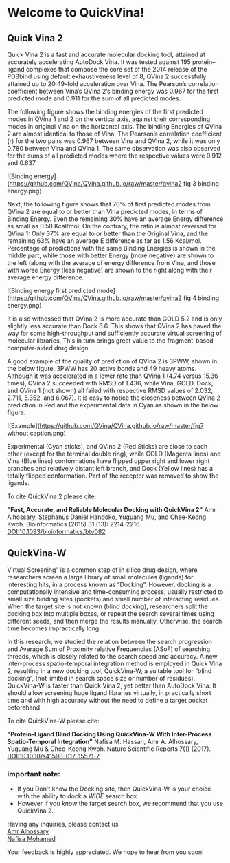 
<h1>Welcome to QuickVina!</h1>

Quick Vina 2
-------------
Quick Vina 2 is a fast and accurate molecular docking tool, attained at accurately accelerating AutoDock Vina. It was tested against 195 protein–ligand complexes that compose the core set of the 2014 release of the PDBbind using default exhaustiveness level of 8, QVina 2 successfully attained up to 20.49-fold acceleration over Vina. The Pearson’s correlation coefficient between Vina’s QVina 2’s binding energy was 0.967 for the first predicted mode and 0.911 for the sum of all predicted modes.

The following figure shows the binding energies of the first predicted modes in QVina 1 and 2 on the vertical axis, against their corresponding modes in original Vina on the horizontal axis. The binding Energies of QVina 2 are almost identical to those of Vina. The Pearson’s correlation coefficient (r) for the two pairs was 0.967 between Vina and QVina 2, while it was only 0.780 between Vina and QVina 1. The same observation was also observed for the sums of all predicted modes where the respective values were 0.912 and 0.637

![Binding energy](https://github.com/QVina/QVina.github.io/raw/master/qvina2 fig 3 binding energy.png)

Next, the following figure shows that 70% of first predicted modes from QVina 2 are equal to or better than Vina predicted modes, in terms of Binding Energy. Even the remaining 30% have an average Energy difference as small as 0.58 Kcal/mol. On the contrary, the ratio is almost reversed for QVina 1: Only 37% are equal to or better than the Original Vina, and the remaining 63% have an average E difference as far as 1.56 Kcal/mol. Percentage of predictions with the same Binding Energies is shown in the middle part, while those with better Energy (more negative) are shown to the left (along with the average of energy difference from Vina, and those with worse Energy (less negative) are shown to the right along with their average energy difference.

![Binding energy first predicted mode](https://github.com/QVina/QVina.github.io/raw/master/qvina2 fig 4 binding energy.png)




It is also witnessed that QVina 2 is more accurate than GOLD 5.2 and is only slightly less accurate than Dock 6.6. This shows that QVina 2 has paved the way for some high-throughput and sufficiently accurate virtual screening of molecular libraries. This in turn brings great value to the fragment-based computer-aided drug design.

A good example of the quality of prediction of QVina 2 is 3PWW, shown in the below figure. 3PWW has 20 active bonds and 49 heavy atoms. Although it was accelerated in a lower rate than QVina 1 (4.74 versus 15.36 times), QVina 2 succeeded with RMSD of 1.436, while Vina, GOLD, Dock, and QVina 1 (not shown) all failed with respective RMSD values of 2.032, 2.711, 5.352, and 6.067). It is easy to notice the closeness between QVina 2 prediction in Red and the experimental data in Cyan as shown in the below figure.

![Example](https://github.com/QVina/QVina.github.io/raw/master/fig7 without caption.png)

Experimental (Cyan sticks), and QVina 2 (Red Sticks) are close to each other (except for the terminal double ring), while GOLD (Magenta lines) and Vina (Blue lines) conformations have flipped upper right and lower right branches and relatively distant left branch, and Dock (Yellow lines) has a totally flipped conformation. Part of the receptor was removed to show the ligands.


To cite QuickVina 2 please cite:

__"Fast, Accurate, and Reliable Molecular Docking with QuickVina 2"__
Amr Alhossary, Stephanus Daniel Handoko, Yuguang Mu, and Chee-Keong Kwoh. Bioinformatics (2015) 31 (13): 2214-2216. [DOI:10.1093/bioinformatics/btv082](https://doi.org/10.1093/bioinformatics/btv082)



QuickVina-W
--------------

Virtual Screening” is a common step of in silico drug design, where researchers screen a large library of small molecules (ligands) for interesting hits, in a process known as “Docking”. However, docking is a computationally intensive and time-consuming process, usually restricted to small size binding sites (pockets) and small number of interacting residues. When the target site is not known (blind docking), researchers split the docking box into multiple boxes, or repeat the search several times using different seeds, and then merge the results manually. Otherwise, the search time becomes impractically long. 

In this research, we studied the relation between the search progression and Average Sum of Proximity relative Frequencies (ASoF) of searching threads, which is closely related to the search speed and accuracy. A new inter-process spatio-temporal integration method is employed in Quick Vina 2, resulting in a new docking tool, QuickVina-W, a suitable tool for “blind docking”, (not limited in search space size or number of residues). QuickVina-W is faster than Quick Vina 2, yet better than AutoDock Vina. It should allow screening huge ligand libraries virtually, in practically short time and with high accuracy without the need to define a target pocket beforehand.


To cite QuickVina-W please cite:

__"Protein-Ligand Blind Docking Using QuickVina-W With Inter-Process Spatio-Temporal Integration"__
Nafisa M. Hassan, Amr A. Alhossary, Yuguang Mu & Chee-Keong Kwoh. Nature Scientific Reports 7(1) (2017). [DOI:10.1038/s41598-017-15571-7](http://dx.doi.org/10.1038/s41598-017-15571-7)

### important note:
* If you Don't know the Docking site, then QuickVina-W is your choice with the ability to dock a _WIDE_ search box.
* However if you _know_ the target search box, we recommend that you use QuickVina 2.


Having any inquiries, please contact us<br>
<a href= "mailto:aalhossary@pmail.ntu.edu.sg"> Amr Alhossary </a> <br>
<a href= "mailto:nafisa.mohamed@ntu.edu.sg"> Nafisa Mohamed </a> <br>


Your feedback is highly appreciated. We hope to hear from you soon!


